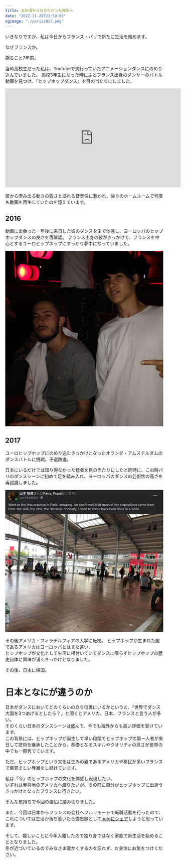 ```yaml
---
title: あの頃から行きたかった場所へ
date: "2022-11-20T23:59:00"
ogimage: "./paris2017.png"
---
```


いきなりですが、私は今日からフランス・パリで新たに生活を始めます。

なぜフランスか。

遡ること7年前。

当時高校生だった私は、Youtubeで流行っていたアニメーションダンスにのめり込んでいました。
高校3年生になった時にふとフランス出身のダンサーのバトル動画を見つけ、『ヒップホップダンス』を目の当たりにしました。

<iframe width="560" height="315" src="https://www.youtube.com/embed/928or5ET2Tc" title="YouTube video player" frameborder="0" allow="accelerometer; autoplay; clipboard-write; encrypted-media; gyroscope; picture-in-picture" allowfullscreen></iframe>

彼から滲み出る動きの鋭さと溢れる音楽性に惹かれ、帰りのホームルームで何度も動画を再生していたのを憶えています。

## 2016

動画に出会った一年後に来日した彼のダンスを生で体感し、ヨーロッパのヒップホップダンスの良さを再確認。
フランス出身の彼がきっかけで、フランスを中心とするユーロヒップホップにすっかり夢中になっていました。

![WDC 2016 with Waydi](./waydi2016.png)

## 2017

ユーロヒップホップにのめり込むきっかけとなったオランダ・アムステルダムのダンスバトルに挑戦。予選敗退。

日本にいるだけでは知り得なかった猛者を目の当たりにしたと同時に、この時パリのダンスシーンに初めて足を踏み入れ、ヨーロッパのダンスの芸術性の高さを再認識しました。

![Paris in 2017](./paris2017.png)

その後アメリカ・フィラデルフィアの大学に転校。
ヒップホップが生まれた国であるアメリカはヨーロッパとはまた違い、  
ヒップホップが文化として生活に根付いていてダンスに限らずヒップホップの歴史自体に興味が湧くきっかけとなりました。

その後、日本に帰国。

# 日本となにが違うのか

日本がダンスにおいてどのくらいの立ち位置にいるかというと、「世界でダンス大国を3つあげるとしたら？」と聞くとアメリカ、日本、フランスと言う人が多い。  
そのくらい日本のダンスシーンは盛んで、今でも海外からも高い評価を受けています。  
この背景には、ヒップホップが誕生して早い段階でヒップホップの第一人者が来日して技術を継承したことから、基礎となるスキルやクオリティの高さが世界の中でも一際秀でています。

ただ、ヒップホップという文化は生みの親であるアメリカや移民が多いフランスで目覚ましい発展をし続けています。

私は「今」のヒップホップの文化を体感し表現したい。  
いずれは発祥地のアメリカへ渡りたいが、その前に自分がヒップホップに出逢うきっかけとなったフランスに行きたい。

そんな気持ちで今回の渡仏に踏み切りました。

また、今回は日本からフランスの会社へフルリモートで転職活動を行ったので、これについては生活が落ち着いたら備忘録として[noteにシェア](https://note.com/redryerye/n/ne986531a907c)しようと思っています。

そして、嬉しいことに今年入籍したので独り身ではなく家族で新生活を始めることとなりました。  
冬が近づいているのでみなさま暖かくするのを忘れず、お身体にお気をつけください。

